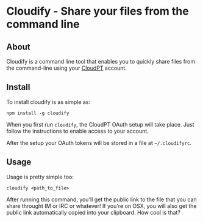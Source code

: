 # Cloudify - Share your files from the command line

## About

Cloudify is a command line tool that enables you to quickly share files from the command-line using your [CloudPT][0] account.

## Install

To install cloudify is as simple as:

    npm install -g cloudify

When you first run `cloudify`, the CloudPT OAuth setup will take place. Just follow the instructions to enable access to your account.

After the setup your OAuth tokens will be stored in a file at `~/.cloudifyrc`.

## Usage

Usage is pretty simple too:

    cloudify <path_to_file>

After running this command, you'll get the public link to the file that you can share throught IM or IRC or whatever! If you're on OSX, you will also get the public link automatically copied into your clipboard. How cool is that?

[0]: http://cloudpt.pt
